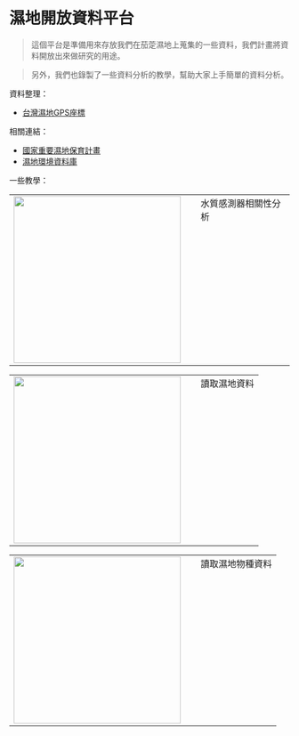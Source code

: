 # 濕地開放資料平台

> 這個平台是準備用來存放我們在茄萣濕地上蒐集的一些資料，我們計畫將資料開放出來做研究的用途。

> 另外，我們也錄製了一些資料分析的教學，幫助大家上手簡單的資料分析。

資料整理：

* [台灣濕地GPS座標](wetlands.csv)

相關連結：

* [國家重要濕地保育計畫](https://wetland-tw.tcd.gov.tw/tw/index.php)
* [濕地環境資料庫](https://wetland-db.tcd.gov.tw/)

一些教學：

<style>
table {
    width:100%;
}

table tr td {
    vertical-align:top;
}

table tr td.youtube {
    width:320px;
}

img {
    width:300px;
}
</style>

<table>
<tr>
<td class="youtube"><a href="https://www.youtube.com/watch?v=MwXoQpuR7X0"><img src="http://img.youtube.com/vi/MwXoQpuR7X0/0.jpg"></a></td>
<td>水質感測器相關性分析</td>
</tr>
</table>

<table>
<tr>
<td class="youtube"><a href="https://www.youtube.com/watch?v=PnDzBsHBbLc"><img src="http://img.youtube.com/vi/PnDzBsHBbLc/0.jpg"></a></td>
<td style="vertical-align:top;">讀取濕地資料</td>
</tr>
</table>

<table>
<tr>
<td class="youtube"><a href="https://youtu.be/8z7yM4ErRJQ"><img src="http://img.youtube.com/vi/8z7yM4ErRJQ/0.jpg"></a></td>
<td style="vertical-align:top;">讀取濕地物種資料</td>
</tr>
</table>
